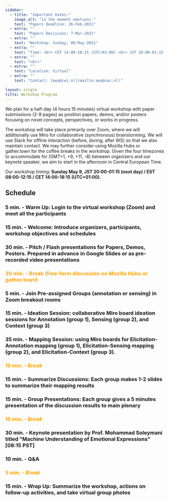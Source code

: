 ```yaml
---
sidebar:
  - title: "Important Dates:"
    image_alt: "in the moment emotions."
    text: "Papers Deadline: 26-Feb-2021"
  - extra: ""
    text: "Papers Decisions: 7-Mar-2021"
  - extra: ""
    text: "Workshop: Sunday, 09-May-2021"
  - extra: ""
    text: "Time: <br> CET 14:00-18:15 (UTC+01:00) <br> JST 20:00-01:15 (next day) <br> EST 08:00-12:15"
  - extra: ""
    text: "<br>"
  - extra: ""
    text: "Location: Virtual"
  - extra: ""
    text: "Contact: [aea@cwi.nl](mailto:aea@cwi.nl)"

layout: single
title: Workshop Program
---
```


We plan for a half-day (4 hours 15 minutes) virtual workshop with paper submissions (2-9 pages) as position papers, demos, and/or posters focusing on novel concepts, perspectives, or works in progress.

The workshop will take place primarily over Zoom, where we will additionally use Miro for collaborative (synchronous) brainstorming. We will use Slack for offline interaction (before, during, after WS) so that we also maintain contact. We may further consider using Mozilla Hubs or gather.town for the coffee breaks in the workshop. Given the four timezones to accommodate for (GMT+1, +9, +11, -8) between organizers and our keynote speaker, we aim to start in the afternoon in Central European Time.

Our workshop timing: **Sunday May 9, JST 20:00-01:15 (next day) / EST 08:00-12:15 / CET 14:00-18:15 (UTC+01:00).**


## Schedule

### 5 min. - Warm Up:  Login to the virtual workshop (Zoom) and meet all the participants

### 15 min. - Welcome: Introduce organizers, participants, workshop objectives and schedules

### 30 min. - Pitch / Flash presentations for Papers, Demos, Posters. Prepared in advance in Google Slides or as pre-recorded video presentations


### <span style="color:orange"> 30 min. - Break (free-form discussion on Mozilla Hubs or gather.town) </span>


### 5 min. - Join Pre-assigned Groups (annotation or sensing) in Zoom breakout rooms

### 15 min. - Ideation Session: collaborative Miro board ideation sessions for Annotation (group 1), Sensing (group 2), and Context (group 3)

### 35 min. - Mapping Session: using Miro boards for Elicitation-Annotation mapping (group 1), Elicitation-Sensing mapping (group 2), and Elicitation-Context (group 3).


### <span style="color:orange"> 15 min. - ***Break*** </span>


### 15 min. - Summarize Discussions: Each group makes 1-2 slides to summarize their mapping results

### 15 min. - Group Presentations: Each group gives a 5 minutes presentation of the discussion results to main plenary


### <span style="color:orange"> 15 min. - ***Break*** </span>


### 30 min. - Keynote presentation by Prof. Mohammad Soleymani titled "Machine Understanding of Emotional Expressions" [08:15 PST]
 <!-- / 11:15 EST / 17:15 CET / 00:15 JST (+1 day)) -->

### 10 min. - Q&A


### <span style="color:orange"> 5 min. - ***Break*** </span>


### 15 min. - Wrap Up: Summarize the workshop, actions on follow-up activities, and take virtual group photos


<!-- 50 + 30 + 55 + 10 + 20 + 15 + 40 + 20 = 240 (4 hours) -->



<!-- ## Schedule

### 5 min. - Warm Up:  Login to the virtual workshop (Zoom) and meet all the participants

### 15 min. - Welcome: Introduce organizers, participants, workshop objectives and schedules

### 30 min. - Keynote presentation by Prof. Mohammad Soleymani titled "Machine Understanding of Emotional Expressions" <span style="color:red">[will likely be shifted towards end of WS]</span>

### 10 min. - Q&A

### <span style="color:orange"> 15 min. - ***Break*** </span>

### 30 min. - Pitch / Flash presentations for Papers, Demos, Posters. Prepared in advance in Google Slides or as prerecorded video presentations

### <span style="color:orange"> 45 min. - Break (Social gathering on Mozilla Hubs) </span>

### 5 min. - Join Pre-assigned Groups (annotation or sensing) in Zoom breakout rooms

### 15 min. - Ideation Session: collaborative Miro board ideation sessions for Annotation (group 1), Sensing (group 2), and Context (group 3)

### 35 min. - Mapping Session: using Miro boards for Elicitation-Annotation mapping (group 1), Elicitation-Sensing mapping (group 2), and Elicitation-Context (group 3).

### 5 min. - Summarize Discussions: Each group makes 1-2 slides to summarize their mapping results

### <span style="color:orange"> 15 min. - ***Break*** </span>

### 15 min. - Group Presentations: Each group gives a 5 minutes presentation of the discussion results to main plenary

### 15 min. - Wrap Up: Summarize the workshop, actions on follow-up activities, and take virtual group photos -->





<!-- ## Workshop Papers, Demos & Posters -->

<!-- TBA	 -->
<!-- Name (affil) - [pdf](https://){: .poster} -->
